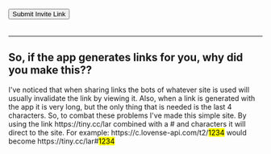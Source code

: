 <hr style='height:5px; visibility:hidden;' />
<button onclick="getLovenseInviteCodeFromUser()">Submit Invite Link</button>
<p id='alert' style="color: #f00;"></p>
<hr style='height:5px; visibility:hidden;' />
<hr />
<h2>So, if the app generates links for you, why did you make this??</h2>
<p>I've noticed that when sharing links the bots of whatever site is used will usually invalidate the link by viewing it. Also, when a link is generated with the app it is very long, but the only thing that is needed is the last 4 characters. So, to combat these problems I've made this simple site. By using the link https://tiny.cc/lar combined with a # and characters it will direct to the site. For example: https://c.lovense-api.com/t2/<mark>1234</mark> would become https://tiny.cc/lar#<mark>1234</mark></p>
<script src="/lar/assets/js/redirect.js"></script>
<hr style='height:200px; visibility:hidden;' />